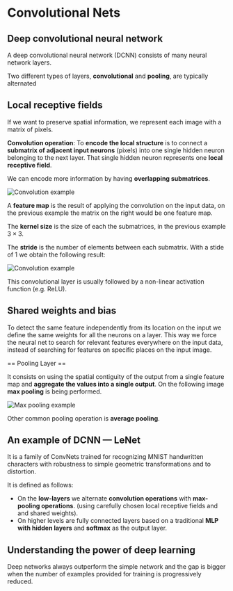 # Convolutional Nets

## Deep convolutional neural network

A deep convolutional neural network (DCNN) consists of many neural network layers. 

Two different types of layers, **convolutional** and **pooling**, are typically alternated

## Local receptive fields

If we want to preserve spatial information, we  represent each image with a matrix of pixels. 

**Convolution operation**: To **encode the local structure** is to connect a **submatrix of adjacent input neurons** (pixels) into one single hidden neuron belonging to the next layer. That single hidden neuron represents one **local receptive field**.

We can encode more information by having **overlapping submatrices**.

![Convolution example](assets/convolution.png)

A **feature map** is the result of applying the convolution on the input data, on the previous example the matrix on the right would be one feature map.

The **kernel size** is the size of each the submatrices, in the previous example $3 \times 3$. 

The **stride** is the number of elements between each submatrix. With a stide of $1$ we obtain the following result:

![Convolution example](assets/convolution_1.png)

This convolutional layer is usually followed by a non-linear activation function (e.g. ReLU).

## Shared weights and bias

To detect the same feature independently from its location on the input we define the same weights for all the neurons on a layer. This way we force the neural net to search for relevant features everywhere on the input data, instead of searching for features on specific places on the input image. 

== Pooling Layer == 

It consists on using the spatial contiguity of the output from a single feature map and **aggregate the values into a single output**. On the following image **max pooling** is being performed. 

![Max pooling example](assets/max_pooling.png)

Other common pooling operation is **average pooling**.

## An example of DCNN — LeNet

It is a family of ConvNets trained for recognizing MNIST handwritten characters with robustness to simple geometric transformations and to distortion.

It is defined as follows:

- On the **low-layers** we alternate **convolution operations** with **max-pooling operations**. (using carefully chosen local receptive fields and and shared weights).
- On higher levels are fully connected layers based on a traditional **MLP with hidden layers** and **softmax** as the output layer.

## Understanding the power of deep learning

Deep networks always outperform the simple network and the gap is bigger when the number of examples provided for training is progressively reduced.
